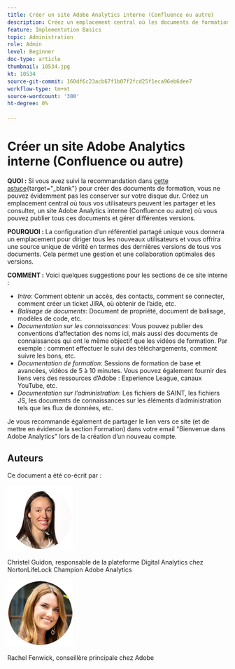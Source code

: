 ```yaml
---
title: Créer un site Adobe Analytics interne (Confluence ou autre)
description: Créez un emplacement central où les documents de formation peuvent être partagés et consultés par tous vos utilisateurs.
feature: Implementation Basics
topic: Administration
role: Admin
level: Beginner
doc-type: article
thumbnail: 10534.jpg
kt: 10534
source-git-commit: 160df6c23acb67f1b07f2fcd25f1eca96eb6dee7
workflow-type: tm+mt
source-wordcount: '300'
ht-degree: 0%

---
```



# Créer un site Adobe Analytics interne (Confluence ou autre)

**QUOI :** Si vous avez suivi la recommandation dans [cette astuce](create-basic-videos-and-training.md){target=&quot;_blank&quot;} pour créer des documents de formation, vous ne pouvez évidemment pas les conserver sur votre disque dur. Créez un emplacement central où tous vos utilisateurs peuvent les partager et les consulter, un site Adobe Analytics interne (Confluence ou autre) où vous pouvez publier tous ces documents et gérer différentes versions.

**POURQUOI :** La configuration d’un référentiel partagé unique vous donnera un emplacement pour diriger tous les nouveaux utilisateurs et vous offrira une source unique de vérité en termes des dernières versions de tous vos documents. Cela permet une gestion et une collaboration optimales des versions.

**COMMENT :** Voici quelques suggestions pour les sections de ce site interne :

* _Intro_: Comment obtenir un accès, des contacts, comment se connecter, comment créer un ticket JIRA, où obtenir de l’aide, etc.
* _Balisage de documents_: Document de propriété, document de balisage, modèles de code, etc.
* _Documentation sur les connaissances_: Vous pouvez publier des conventions d’affectation des noms ici, mais aussi des documents de connaissances qui ont le même objectif que les vidéos de formation. Par exemple : comment effectuer le suivi des téléchargements, comment suivre les bons, etc.
* _Documentation de formation_: Sessions de formation de base et avancées, vidéos de 5 à 10 minutes. Vous pouvez également fournir des liens vers des ressources d’Adobe : Experience League, canaux YouTube, etc.
* _Documentation sur l’administration_: Les fichiers de SAINT, les fichiers JS, les documents de connaissances sur les éléments d’administration tels que les flux de données, etc.

Je vous recommande également de partager le lien vers ce site (et de mettre en évidence la section Formation) dans votre email &quot;Bienvenue dans Adobe Analytics&quot; lors de la création d’un nouveau compte.


## Auteurs

Ce document a été co-écrit par :

![Christel Guidon](assets/Christel-Headshot-150.png)

Christel Guidon, responsable de la plateforme Digital Analytics chez NortonLifeLock Champion Adobe Analytics

![Rachel Fenwick](assets/Rachel-Fenwick-150.png)

Rachel Fenwick, conseillère principale chez Adobe
